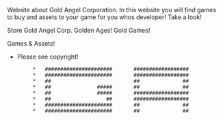 Website about Gold Angel Corporation. In this website you will find games to buy and assets to your game for you whos developer! Take a look!

Store Gold Angel Corp. Golden Ages! Gold Games!

Games & Assets!
*  Please see copyright!

            *   ######################       ##################
            *   ######################       ##################
            *   ##                           ##              ##
            *   ##               #####       ##              ##
            *   ##               #####       ##################
            *   ##                  ##       ##################
            *   ######################       ##              ##
            *   ######################       ##              ##

